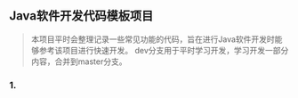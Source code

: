 ## Java软件开发代码模板项目
> 本项目平时会整理记录一些常见功能的代码，旨在进行Java软件开发时能够参考该项目进行快速开发。
> dev分支用于平时学习开发，学习开发一部分内容，合并到master分支。

### 1. 
